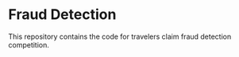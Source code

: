# Fraud Detection
 This repository contains the code for travelers claim fraud detection competition. 
